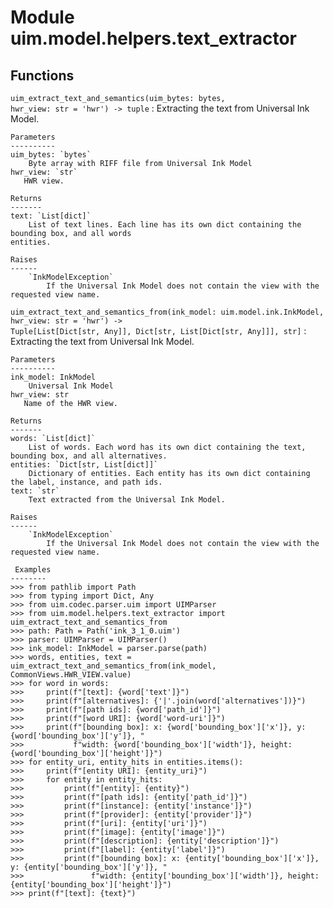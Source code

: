 Module uim.model.helpers.text_extractor
=======================================

Functions
---------

    
`uim_extract_text_and_semantics(uim_bytes: bytes, hwr_view: str = 'hwr') ‑> tuple`
:   Extracting the text from Universal Ink Model.
    
    Parameters
    ----------
    uim_bytes: `bytes`
        Byte array with RIFF file from Universal Ink Model
    hwr_view: `str`
       HWR view.
    
    Returns
    -------
    text: `List[dict]`
        List of text lines. Each line has its own dict containing the  bounding box, and all words
    entities.
    
    Raises
    ------
        `InkModelException`
            If the Universal Ink Model does not contain the view with the requested view name.

    
`uim_extract_text_and_semantics_from(ink_model: uim.model.ink.InkModel, hwr_view: str = 'hwr') ‑> Tuple[List[Dict[str, Any]], Dict[str, List[Dict[str, Any]]], str]`
:   Extracting the text from Universal Ink Model.
    
    Parameters
    ----------
    ink_model: InkModel
        Universal Ink Model
    hwr_view: str
       Name of the HWR view.
    
    Returns
    -------
    words: `List[dict]`
        List of words. Each word has its own dict containing the text, bounding box, and all alternatives.
    entities: `Dict[str, List[dict]]`
        Dictionary of entities. Each entity has its own dict containing the label, instance, and path ids.
    text: `str`
        Text extracted from the Universal Ink Model.
    
    Raises
    ------
        `InkModelException`
            If the Universal Ink Model does not contain the view with the requested view name.
    
     Examples
    --------
    >>> from pathlib import Path
    >>> from typing import Dict, Any
    >>> from uim.codec.parser.uim import UIMParser
    >>> from uim.model.helpers.text_extractor import uim_extract_text_and_semantics_from
    >>> path: Path = Path('ink_3_1_0.uim')
    >>> parser: UIMParser = UIMParser()
    >>> ink_model: InkModel = parser.parse(path)
    >>> words, entities, text = uim_extract_text_and_semantics_from(ink_model, CommonViews.HWR_VIEW.value)
    >>> for word in words:
    >>>     print(f"[text]: {word['text']}")
    >>>     print(f"[alternatives]: {'|'.join(word['alternatives'])}")
    >>>     print(f"[path ids]: {word['path_id']}")
    >>>     print(f"[word URI]: {word['word-uri']}")
    >>>     print(f"[bounding box]: x: {word['bounding_box']['x']}, y: {word['bounding_box']['y']}, "
    >>>           f"width: {word['bounding_box']['width']}, height: {word['bounding_box']['height']}")
    >>> for entity_uri, entity_hits in entities.items():
    >>>     print(f"[entity URI]: {entity_uri}")
    >>>     for entity in entity_hits:
    >>>         print(f"[entity]: {entity}")
    >>>         print(f"[path ids]: {entity['path_id']}")
    >>>         print(f"[instance]: {entity['instance']}")
    >>>         print(f"[provider]: {entity['provider']}")
    >>>         print(f"[uri]: {entity['uri']}")
    >>>         print(f"[image]: {entity['image']}")
    >>>         print(f"[description]: {entity['description']}")
    >>>         print(f"[label]: {entity['label']}")
    >>>         print(f"[bounding box]: x: {entity['bounding_box']['x']}, y: {entity['bounding_box']['y']}, "
    >>>               f"width: {entity['bounding_box']['width']}, height: {entity['bounding_box']['height']}")
    >>> print(f"[text]: {text}")